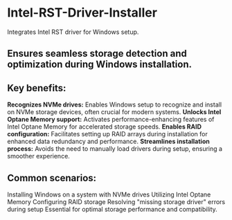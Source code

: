 # Intel-RST-Driver-Installer
Integrates Intel RST driver for Windows setup.

## Ensures seamless storage detection and optimization during Windows installation.

## Key benefits:
**Recognizes NVMe drives:** Enables Windows setup to recognize and install on NVMe storage devices, often crucial for modern systems.
**Unlocks Intel Optane Memory support:** Activates performance-enhancing features of Intel Optane Memory for accelerated storage speeds.
**Enables RAID configuration:** Facilitates setting up RAID arrays during installation for enhanced data redundancy and performance.
**Streamlines installation process:** Avoids the need to manually load drivers during setup, ensuring a smoother experience.

## Common scenarios:
Installing Windows on a system with NVMe drives
Utilizing Intel Optane Memory
Configuring RAID storage
Resolving "missing storage driver" errors during setup
Essential for optimal storage performance and compatibility.
